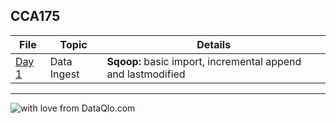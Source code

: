## CCA175


File|Topic|Details
---|---|---
[Day 1](https://github.com/AbhishekSolanki/CCA175/blob/master/Sqoop/day01.txt)|Data Ingest|**Sqoop:** basic import, incremental append and lastmodified

---
![with love from DataQlo.com](http://dataqlo.com/wp-content/uploads/2018/01/cropped-DataQlo-32x32.png "with love from DataQlo.com")